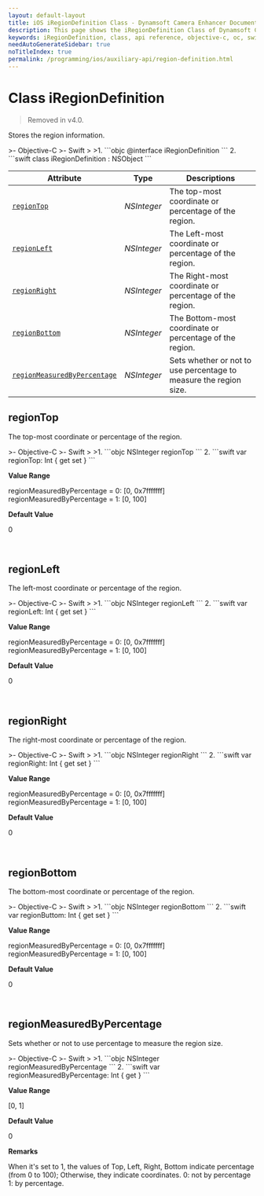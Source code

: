 ```yaml
---
layout: default-layout
title: iOS iRegionDefinition Class - Dynamsoft Camera Enhancer Documents
description: This page shows the iRegionDefinition Class of Dynamsoft Camera Enhancer for iOS SDK.
keywords: iRegionDefinition, class, api reference, objective-c, oc, swift
needAutoGenerateSidebar: true
noTitleIndex: true
permalink: /programming/ios/auxiliary-api/region-definition.html
---
```


# Class iRegionDefinition

> Removed in v4.0.

Stores the region information.  

<div class="sample-code-prefix"></div>
>- Objective-C
>- Swift
>
>1. 
```objc
@interface iRegionDefinition
```
2. 
```swift
class iRegionDefinition : NSObject
```

| Attribute | Type | Descriptions |
|---------- | ---- | ------------ |
| [`regionTop`](#regiontop) | *NSInteger* | The top-most coordinate or percentage of the region. |
| [`regionLeft`](#regionleft) | *NSInteger* | The Left-most coordinate or percentage of the region. |
| [`regionRight`](#regionright) | *NSInteger* | The Right-most coordinate or percentage of the region. |
| [`regionBottom`](#regionbottom) | *NSInteger* | The Bottom-most coordinate or percentage of the region. |
| [`regionMeasuredByPercentage`](#regionmeasuredbypercentage) | *NSInteger* | Sets whether or not to use percentage to measure the region size. |

## regionTop

The top-most coordinate or percentage of the region.

<div class="sample-code-prefix"></div>
>- Objective-C
>- Swift
>
>1. 
```objc
NSInteger regionTop
```
2. 
```swift
var regionTop: Int { get set }
```

**Value Range**

regionMeasuredByPercentage = 0: [0, 0x7fffffff]  
regionMeasuredByPercentage = 1: [0, 100]  

**Default Value**

0

&nbsp;

## regionLeft

The left-most coordinate or percentage of the region.

<div class="sample-code-prefix"></div>
>- Objective-C
>- Swift
>
>1. 
```objc
NSInteger regionLeft
```
2. 
```swift
var regionLeft: Int { get set }
```

**Value Range**

regionMeasuredByPercentage = 0: [0, 0x7fffffff]  
regionMeasuredByPercentage = 1: [0, 100]  

**Default Value**

0

&nbsp;

## regionRight

The right-most coordinate or percentage of the region.

<div class="sample-code-prefix"></div>
>- Objective-C
>- Swift
>
>1. 
```objc
NSInteger regionRight
```
2. 
```swift
var regionRight: Int { get set }
```

**Value Range**

regionMeasuredByPercentage = 0: [0, 0x7fffffff]
regionMeasuredByPercentage = 1: [0, 100]

**Default Value**

0

&nbsp;

## regionBottom

The bottom-most coordinate or percentage of the region.

<div class="sample-code-prefix"></div>
>- Objective-C
>- Swift
>
>1. 
```objc
NSInteger regionBottom
```
2. 
```swift
var regionButtom: Int { get set }
```

**Value Range**

regionMeasuredByPercentage = 0: [0, 0x7fffffff]  
regionMeasuredByPercentage = 1: [0, 100]  

**Default Value**

0

&nbsp;

## regionMeasuredByPercentage

Sets whether or not to use percentage to measure the region size.

<div class="sample-code-prefix"></div>
>- Objective-C
>- Swift
>
>1. 
```objc
NSInteger regionMeasuredByPercentage
```
2. 
```swift
var regionMeasuredByPercentage: Int { get }
```

**Value Range**

[0, 1]

**Default Value**

0

**Remarks**

When it's set to 1, the values of Top, Left, Right, Bottom indicate percentage (from 0 to 100); Otherwise, they indicate coordinates. 0: not by percentage 1: by percentage.
